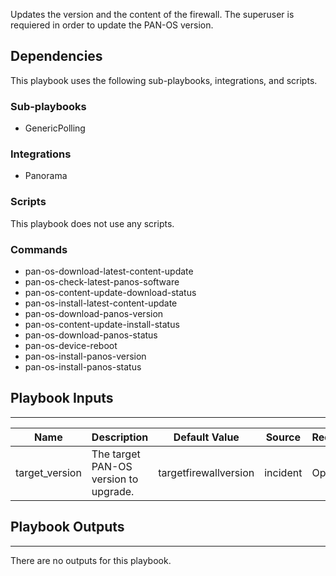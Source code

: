 Updates the version and the content of the firewall. The superuser is requiered in order to update the PAN-OS version.

## Dependencies

This playbook uses the following sub-playbooks, integrations, and scripts.

### Sub-playbooks

* GenericPolling

### Integrations

* Panorama

### Scripts

This playbook does not use any scripts.

### Commands

* pan-os-download-latest-content-update
* pan-os-check-latest-panos-software
* pan-os-content-update-download-status
* pan-os-install-latest-content-update
* pan-os-download-panos-version
* pan-os-content-update-install-status
* pan-os-download-panos-status
* pan-os-device-reboot
* pan-os-install-panos-version
* pan-os-install-panos-status

## Playbook Inputs

---

| **Name** | **Description** | **Default Value** | **Source** | **Required** |
| --- | --- | --- | --- | --- |
| target_version | The target PAN-OS version to upgrade. | targetfirewallversion | incident | Optional |

## Playbook Outputs

---
There are no outputs for this playbook.

<!-- Playbook PNG image comes here -->
